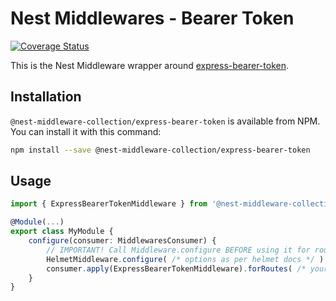 # Nest Middlewares - Bearer Token

[![Coverage Status](https://coveralls.io/repos/github/asheliahut/nest-middlewares/badge.svg?branch=master)](https://coveralls.io/github/asheliahut/nest-middlewares?branch=master)

This is the Nest Middleware wrapper around [express-bearer-token](http://www.npmjs.com/package/express-bearer-token).

## Installation

`@nest-middleware-collection/express-bearer-token` is available from NPM. You can install it with this command:

```sh
npm install --save @nest-middleware-collection/express-bearer-token
```

## Usage

```ts
import { ExpressBearerTokenMiddleware } from '@nest-middleware-collection/express-bearer-token';

@Module(...)
export class MyModule {
    configure(consumer: MiddlewaresConsumer) {
        // IMPORTANT! Call Middleware.configure BEFORE using it for routes
        HelmetMiddleware.configure( /* options as per helmet docs */ )
        consumer.apply(ExpressBearerTokenMiddleware).forRoutes( /* your routes */ );
    }
}
```

